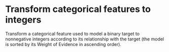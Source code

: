 # Transform categorical features to integers

Transform a categorical feature used to model a binary target to nonnegative integers according to its relationship with the target (the model is sorted by its Weight of Evidence in ascending order).
